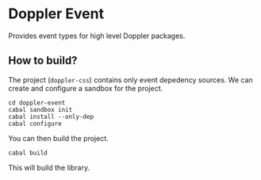 # Doppler Event

Provides event types for high level Doppler packages.

## How to build?

The project (`doppler-css`) contains only event depedency sources.
We can create and configure a sandbox for the project.

```
cd doppler-event
cabal sandbox init
cabal install --only-dep
cabal configure
```

You can then build the project.

```
cabal build
```

This will build the library.
